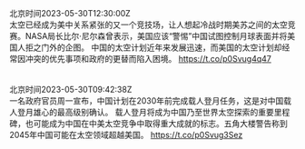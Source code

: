 北京时间2023-05-30T12:30:00Z<br>太空已经成为美中关系紧张的又一个竞技场，让人想起冷战时期美苏之间的太空竞赛。NASA局长比尔·尼尔森曾表示，美国应该“警惕”中国试图控制月球表面并将美国人拒之门外的企图。
中国的太空计划近年来发展迅速，而美国的太空计划却经常因冲突的优先事项和政府的更替而陷入困境。 https://t.co/p0Svug4q47<br><br><br>北京时间2023-05-30T09:42:38Z<br>一名政府官员周一宣布，中国计划在2030年前完成载人登月任务，这是对中国载人登月雄心的最高级别确认。
载人登月将成为中国乃至世界太空探索的重要里程碑，也可能成为中国在中美太空竞争中取得重大成就的标志。五角大楼警告称到2045年中国可能在太空领域超越美国。
https://t.co/p0Svug3Sez<br><br><br>